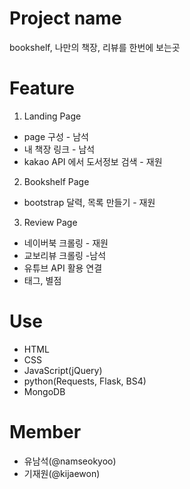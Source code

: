 # Project name
bookshelf, 나만의 책장, 리뷰를 한번에 보는곳

# Feature
1. Landing Page
* page 구성 - 남석
* 내 책장 링크 - 남석
* kakao API 에서 도서정보 검색 - 재원

2. Bookshelf Page
* bootstrap 달력, 목록 만들기 - 재원

3. Review Page
* 네이버북 크롤링 - 재원 
* 교보리뷰 크롤링 -남석
* 유튜브 API 활용 연결
* 태그, 별점

# Use
* HTML
* CSS
* JavaScript(jQuery)
* python(Requests, Flask, BS4)
* MongoDB

# Member
* 유남석(@namseokyoo)
* 기재원(@kijaewon)
